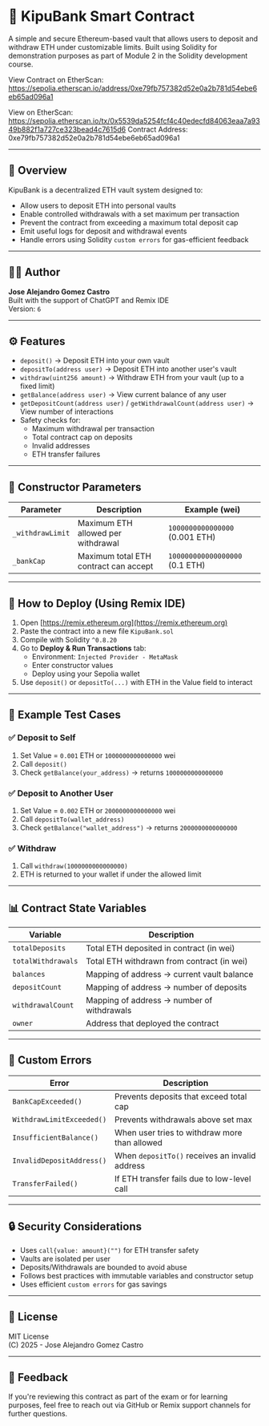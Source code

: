 # 🏦 KipuBank Smart Contract

A simple and secure Ethereum-based vault that allows users to deposit and withdraw ETH under customizable limits. Built using Solidity for demonstration purposes as part of Module 2 in the Solidity development course.

View Contract on EtherScan: https://sepolia.etherscan.io/address/0xe79fb757382d52e0a2b781d54ebe6eb65ad096a1

View on EtherScan: https://sepolia.etherscan.io/tx/0x5539da5254fcf4c40edecfd84063eaa7a9349b882f1a727ce323bead4c7615d6
Contract Address: 0xe79fb757382d52e0a2b781d54ebe6eb65ad096a1

---
## 📌 Overview

KipuBank is a decentralized ETH vault system designed to:

- Allow users to deposit ETH into personal vaults
- Enable controlled withdrawals with a set maximum per transaction
- Prevent the contract from exceeding a maximum total deposit cap
- Emit useful logs for deposit and withdrawal events
- Handle errors using Solidity `custom errors` for gas-efficient feedback

---

## 👨‍💻 Author

**Jose Alejandro Gomez Castro**  
Built with the support of ChatGPT and Remix IDE  
Version: `6`

---

## ⚙️ Features

- `deposit()` → Deposit ETH into your own vault
- `depositTo(address user)` → Deposit ETH into another user's vault
- `withdraw(uint256 amount)` → Withdraw ETH from your vault (up to a fixed limit)
- `getBalance(address user)` → View current balance of any user
- `getDepositCount(address user)` / `getWithdrawalCount(address user)` → View number of interactions
- Safety checks for:
  - Maximum withdrawal per transaction
  - Total contract cap on deposits
  - Invalid addresses
  - ETH transfer failures

---

## 🔐 Constructor Parameters

| Parameter        | Description                            | Example (wei)          |
|------------------|----------------------------------------|------------------------|
| `_withdrawLimit` | Maximum ETH allowed per withdrawal     | `1000000000000000` (0.001 ETH) |
| `_bankCap`       | Maximum total ETH contract can accept  | `100000000000000000` (0.1 ETH) |

---

## 🧪 How to Deploy (Using Remix IDE)

1. Open [https://remix.ethereum.org](https://remix.ethereum.org)
2. Paste the contract into a new file `KipuBank.sol`
3. Compile with Solidity `^0.8.20`
4. Go to **Deploy & Run Transactions** tab:
   - Environment: `Injected Provider - MetaMask`
   - Enter constructor values
   - Deploy using your Sepolia wallet
5. Use `deposit()` or `depositTo(...)` with ETH in the Value field to interact

---

## 💸 Example Test Cases

### ✅ Deposit to Self
1. Set Value = `0.001` ETH or `1000000000000000` wei 
2. Call `deposit()`
3. Check `getBalance(your_address)` → returns `1000000000000000`

### ✅ Deposit to Another User
1. Set Value = `0.002` ETH or `2000000000000000` wei
2. Call `depositTo(wallet_address)`
3. Check `getBalance("wallet_address")` → returns `2000000000000000`

### ✅ Withdraw
1. Call `withdraw(1000000000000000)`
2. ETH is returned to your wallet if under the allowed limit

---

## 📊 Contract State Variables

| Variable         | Description                                      |
|------------------|--------------------------------------------------|
| `totalDeposits`  | Total ETH deposited in contract (in wei)         |
| `totalWithdrawals`| Total ETH withdrawn from contract (in wei)      |
| `balances`       | Mapping of address → current vault balance       |
| `depositCount`   | Mapping of address → number of deposits          |
| `withdrawalCount`| Mapping of address → number of withdrawals       |
| `owner`          | Address that deployed the contract               |

---

## 🚨 Custom Errors

| Error                 | Description                                     |
|------------------------|-------------------------------------------------|
| `BankCapExceeded()`   | Prevents deposits that exceed total cap         |
| `WithdrawLimitExceeded()` | Prevents withdrawals above set max           |
| `InsufficientBalance()` | When user tries to withdraw more than allowed |
| `InvalidDepositAddress()` | When `depositTo()` receives an invalid address |
| `TransferFailed()`    | If ETH transfer fails due to low-level call     |

---

## 🔒 Security Considerations

- Uses `call{value: amount}("")` for ETH transfer safety
- Vaults are isolated per user
- Deposits/Withdrawals are bounded to avoid abuse
- Follows best practices with immutable variables and constructor setup
- Uses efficient `custom errors` for gas savings

---

## 📜 License

MIT License  
(C) 2025 - Jose Alejandro Gomez Castro

---

## 💬 Feedback

If you're reviewing this contract as part of the exam or for learning purposes, feel free to reach out via GitHub or Remix support channels for further questions.

